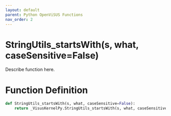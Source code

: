 ```yaml
---
layout: default
parent: Python OpenViSUS Functions
nav_order: 2
---
```


# StringUtils_startsWith(s, what, caseSensitive=False)

Describe function here.

# Function Definition

```python
def StringUtils_startsWith(s, what, caseSensitive=False):
    return _VisusKernelPy.StringUtils_startsWith(s, what, caseSensitive)

```